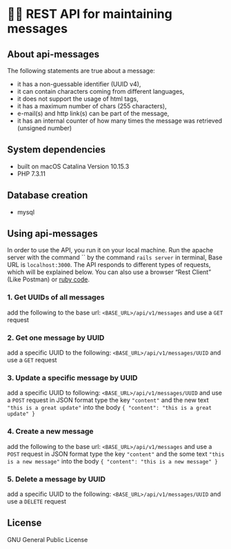 # 👩‍💻 REST API for maintaining messages

## About api-messages
The following statements are true about a message:
* it has a non-guessable identifier (UUID v4),
* it can contain characters coming from different languages,
* it does not support the usage of html tags,
* it has a maximum number of chars (255 characters),
* e-mail(s) and http link(s) can be part of the message,
* it has an internal counter of how many times the message was
retrieved (unsigned number)

## System dependencies
* built on macOS Catalina Version 10.15.3
* PHP 7.3.11

## Database creation
* mysql

## Using api-messages
In order to use the API, you run it on your local machine. Run the apache server with the command `` by the command `rails server` in terminal, Base URL is `localhost:3000`.
The API responds to different types of requests, which will be explained below.
You can also use a browser “Rest Client” (Like Postman) or [ruby code](https://stackoverflow.com/questions/12161640/setting-request-headers-in-ruby/12161762#12161762).

### 1. Get UUIDs of all messages
add the following to the base url: `<BASE_URL>/api/v1/messages` 
and use a `GET` request
### 2. Get one message by UUID
add a specific UUID to the following: `<BASE_URL>/api/v1/messages/UUID` 
and use a `GET` request
### 3. Update a specific message by UUID
add a specific UUID to following: `<BASE_URL>/api/v1/messages/UUID` 
and use a `POST` request
in JSON format type the key `"content"` and the new text `"this is a great update"` into the body
`{ "content": "this is a great update" }`
### 4. Create a new message
add the following to the base url: `<BASE_URL>/api/v1/messages` 
and use a `POST` request
in JSON format type the key `"content"` and the some text `"this is a new message"` into the body
`{ "content": "this is a new message" }`
### 5. Delete a message by UUID
add a specific UUID to the following: `<BASE_URL>/api/v1/messages/UUID` 
and use a `DELETE` request

## License
GNU General Public License

